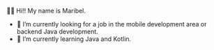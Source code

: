 🙋‍♀️ Hi!! My name is Maribel.
- 🔭 I’m currently looking for a job in the mobile development area or backend Java development.
- 🌱 I’m currently learning Java and Kotlin.
